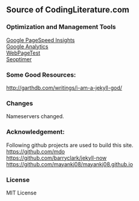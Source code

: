 ## Source of CodingLiterature.com


### Optimization and Management Tools
[Google PageSpeed Insights](https://developers.google.com/speed/pagespeed/insights/?url=codingliterature.com&tab=desktop)<br/>
[Google Analytics](https://analytics.google.com/)<br/>
[WebPageTest](http://www.webpagetest.org/) <br/>
[Seoptimer](http://www.seoptimer.com/codingliterature.com)

### Some Good Resources:
http://garthdb.com/writings/i-am-a-jekyll-god/

### Changes
Nameservers changed. 

### Acknowledgement:
Following github projects are used to build this site.<br/>
https://github.com/mdo <br/>
https://github.com/barryclark/jekyll-now <br/>
https://github.com/mayankj08/mayankj08.github.io

### License
MIT License
